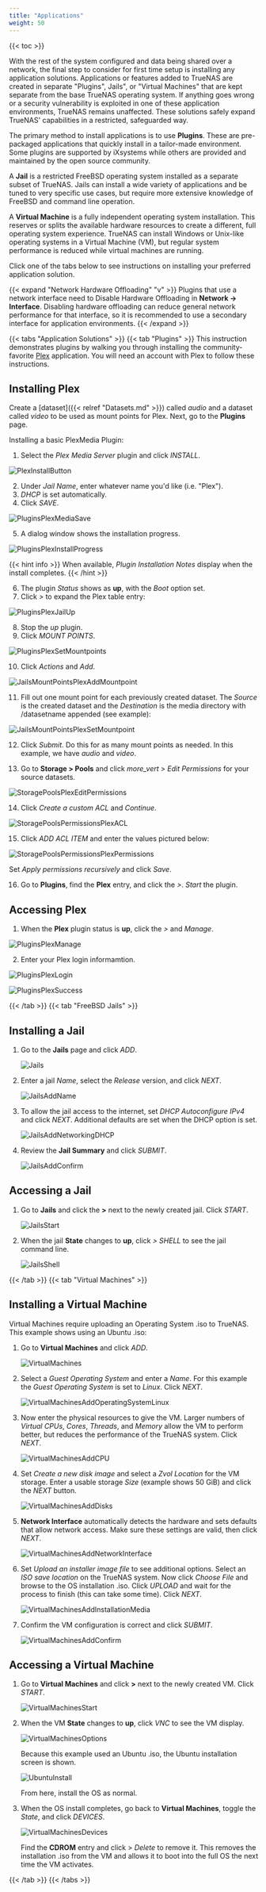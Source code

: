 ```yaml
---
title: "Applications"
weight: 50
---
```


{{< toc >}}

With the rest of the system configured and data being shared over a network, the final step to consider for first time setup is installing any application solutions.
Applications or features added to TrueNAS are created in separate "Plugins", Jails", or "Virtual Machines" that are kept separate from the base TrueNAS operating system.
If anything goes wrong or a security vulnerability is exploited in one of these application environments, TrueNAS remains unaffected.
These solutions safely expand TrueNAS' capabilities in a restricted, safeguarded way.

The primary method to install applications is to use **Plugins**.
These are pre-packaged applications that quickly install in a tailor-made environment.
Some plugins are supported by iXsystems while others are provided and maintained by the open source community.

A **Jail** is a restricted FreeBSD operating system installed as a separate subset of TrueNAS.
Jails can install a wide variety of applications and be tuned to very specific use cases, but require more extensive knowledge of FreeBSD and command line operation.

A **Virtual Machine** is a fully independent operating system installation.
This reserves or splits the available hardware resources to create a different, full operating system experience.
TrueNAS can install Windows or Unix-like operating systems in a Virtual Machine (VM), but regular system performance is reduced while virtual machines are running.

Click one of the tabs below to see instructions on installing your preferred application solution.

{{< expand "Network Hardware Offloading" "v" >}}
Plugins that use a network interface need to Disable Hardware Offloading in **Network -> Interface**.
Disabling hardware offloading can reduce general network performance for that interface, so it is recommended to use a secondary interface for application environments.
{{< /expand >}}

{{< tabs "Application Solutions" >}}
{{< tab "Plugins" >}}
This instruction demonstrates plugins by walking you through installing the community-favorite [Plex](https://www.plex.tv/) application.
You will need an account with Plex to follow these instructions.

## Installing Plex

Create a [dataset]({{< relref "Datasets.md" >}}) called *audio* and a dataset called *video* to be used as mount points for Plex.
Next, go to the **Plugins** page.

Installing a basic PlexMedia Plugin:

1. Select the *Plex Media Server* plugin and click *INSTALL*.

 ![PlexInstallButton](/images/CORE/12.0/PluginsPlexInstallButton.png "Finding the Plex Plugin")

2. Under *Jail Name*, enter whatever name you'd like (i.e. "Plex").
3. *DHCP* is set automatically.
4. Click *SAVE*.

 ![PluginsPlexMediaSave](/images/CORE/12.0/PluginsPlexMediaSave.png "Plex: Save the Jail Settings")

5. A dialog window shows the installation progress.

 ![PluginsPlexInstallProgress](/images/CORE/12.0/PluginsPlexInstallProgress.png "Plex: Installation Progress")

  {{< hint info >}}
  When available, *Plugin Installation Notes* display when the install completes.
  {{< /hint >}}

6. The plugin *Status* shows as **up**, with the *Boot* option set.
7. Click *>* to expand the Plex table entry:

 ![PluginsPlexJailUp](/images/CORE/12.0/PluginsPlexJailUp.png "Plex: up status")

8. Stop the *up* plugin.
9. Click *MOUNT POINTS*.

 ![PluginsPlexSetMountpoints](/images/CORE/12.0/PluginsPlexSetMountpoints.png "Plex: Setting Mount Points")

10. Click *Actions* and *Add*.

 ![JailsMountPointsPlexAddMountpoint](/images/CORE/12.0/JailsMountPointsPlexAddMountpoint.png "Plex: Adding a new Mount point")

11. Fill out one mount point for each previously created dataset. The *Source* is the created dataset and the *Destination* is the <file>media</file> directory with <file>/datasetname</file> appended (see example):

 ![JailsMountPointsPlexSetMountpoint](/images/CORE/12.0/JailsMountPointsPlexSetMountpoint.png "Plex: Setting the Mount point")

12. Click *Submit*. Do this for as many mount points as needed. In this example, we have *audio* and *video*.

13. Go to **Storage > Pools** and click <i class="material-icons" aria-hidden="true" title="Edit Permissions">more_vert</i> > *Edit Permissions* for your source datasets.

 ![StoragePoolsPlexEditPermissions](/images/CORE/12.0/StoragePoolsPlexEditPermissions.png "Editing Dataset Permissions")

14. Click *Create a custom ACL* and *Continue*.

 ![StoragePoolsPermissionsPlexACL](/images/CORE/12.0/StoragePoolsPermissionsPlexACL.png "Plex Datasets: Custom ACL")

15. Click *ADD ACL ITEM* and enter the values pictured below:

 ![StoragePoolsPermissionsPlexPermissions](/images/CORE/12.0/StoragePoolsPermissionsPlexPermissions.png "Plex Datasets: Permissions")

  Set *Apply permissions recursively* and click *Save*.

16. Go to **Plugins**, find the **Plex** entry, and click the *>*. *Start* the plugin.

## Accessing Plex

1. When the **Plex** plugin status is **up**, click the *>* and *Manage*.
 
 ![PluginsPlexManage](/images/CORE/12.0/PluginsPlexManage.png "Plex Management")

2. Enter your Plex login informamtion.
 
 ![PluginsPlexLogin](/images/CORE/12.0/PluginsPlexLogin.png "Plex Interface Login")
  
 ![PluginsPlexSuccess](/images/CORE/12.0/PluginsPlexSuccess.png "Plex Login Success")

{{< /tab >}}
{{< tab "FreeBSD Jails" >}}

## Installing a Jail

1. Go to the **Jails** page and click *ADD*.

   ![Jails](/images/CORE/12.0/Jails.png "Adding a new Jail")

2. Enter a jail *Name*, select the *Release* version, and click *NEXT*.

   ![JailsAddName](/images/CORE/12.0/JailsAddName.png "Jail Creation: Name and Release")

3. To allow the jail access to the internet, set *DHCP Autoconfigure IPv4* and click *NEXT*.
   Additional defaults are set when the DHCP option is set.

   ![JailsAddNetworkingDHCP](/images/CORE/12.0/JailsAddNetworkingDHCP.png "Jail Creation: Default Internet Access")

4. Review the **Jail Summary** and click *SUBMIT*.

   ![JailsAddConfirm](/images/CORE/12.0/JailsAddConfirm.png "Jail Creation: Confirm Settings")

## Accessing a Jail

1. Go to **Jails** and click the **>** next to the newly created jail.
   Click *START*.

   ![JailsStart](/images/CORE/12.0/JailsStart.png "Starting a Jail")

2. When the jail **State** changes to **up**, click *> SHELL* to see the jail command line.

   ![JailsShell](/images/CORE/12.0/JailShell.png "Jail Shell")

{{< /tab >}}
{{< tab "Virtual Machines" >}}

## Installing a Virtual Machine

Virtual Machines require uploading an Operating System <file>.iso</file> to TrueNAS.
This example shows using an Ubuntu <file>.iso</file>:

1. Go to **Virtual Machines** and click *ADD*.

   ![VirtualMachines](/images/CORE/12.0/VirtualMachines.png "Adding a new VM")
   
2. Select a *Guest Operating System* and enter a *Name*.
   For this example the *Guest Operating System* is set to *Linux*.
   Click *NEXT*.

   ![VirtualMachinesAddOperatingSystemLinux](/images/CORE/12.0/VirtualMachinesAddOperatingSystemLinux.png "VM Creation: Operating System")

3. Now enter the physical resources to give the VM.
   Larger numbers of *Virtual CPUs*, *Cores*, *Threads*, and *Memory* allow the VM to perform better, but reduces the performance of the TrueNAS system.
   Click *NEXT*.

   ![VirtualMachinesAddCPU](/images/CORE/12.0/VirtualMachinesAddCPU.png "Allocating resources to the VM")
   
4. Set *Create a new disk image* and select a *Zvol Location* for the VM storage.
   Enter a usable storage *Size* (example shows 50 GiB) and click the *NEXT* button.

   ![VirtualMachinesAddDisks](/images/CORE/12.0/VirtualMachinesAddDisks.png "Choosing a VM hard drive")

5. **Network Interface** automatically detects the hardware and sets defaults that allow network access.
   Make sure these settings are valid, then click *NEXT*.

   ![VirtualMachinesAddNetworkInterface](/images/CORE/12.0/VirtualMachinesAddNetworkInterface.png "VM Network Settings")
   
6. Set *Upload an installer image file* to see additional options.
   Select an *ISO save location* on the TrueNAS system.
   Now click *Choose File* and browse to the OS installation <file>.iso</file>.
   Click *UPLOAD* and wait for the process to finish (this can take some time).
   Click *NEXT*.

   ![VirtualMachinesAddInstallationMedia](/images/CORE/12.0/VirtualMachinesAddInstallationMedia.png "Uploading the ISO file")

7. Confirm the VM configuration is correct and click *SUBMIT*.

   ![VirtualMachinesAddConfirm](/images/CORE/12.0/VirtualMachinesAddConfirm.png "Confirm the VM configuration")

## Accessing a Virtual Machine

1. Go to **Virtual Machines** and click **>** next to the newly created VM.
   Click *START*.

   ![VirtualMachinesStart](/images/CORE/12.0/VirtualMachinesStart.png "Starting a VM")
   
2. When the VM **State** changes to **up**, click *VNC* to see the VM display.

   ![VirtualMachinesOptions](/images/CORE/12.0/VirtualMachinesOptions.png "Launch VNC")

   Because this example used an Ubuntu <file>.iso</file>, the Ubuntu installation screen is shown.

   ![UbuntuInstall](/images/CORE/12.0/UbuntuInstall.png "Ubuntu Virtual Machine: Install")

   From here, install the OS as normal.

3. When the OS install completes, go back to **Virtual Machines**, toggle the *State*, and click *DEVICES*.

   ![VirtualMachinesDevices](/images/CORE/12.0/VirtualMachinesDevices.png "VM Devices")

   Find the **CDROM** entry and click <i class="fa fa-ellipsis-v" aria-hidden="true" title="Options"></i> > *Delete* to remove it.
   This removes the installation <file>.iso</file> from the VM and allows it to boot into the full OS the next time the VM activates.

{{< /tab >}}
{{< /tabs >}}
